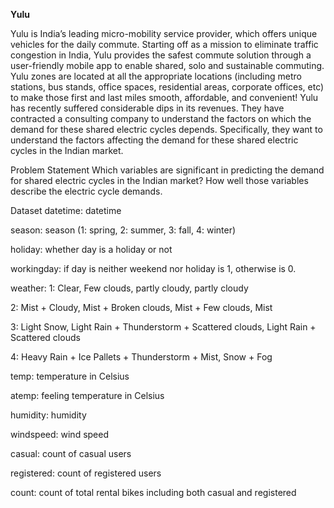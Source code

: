 **Yulu**

Yulu is India’s leading micro-mobility service provider, which offers unique vehicles for the daily commute. Starting off as a mission to eliminate
traffic congestion in India, Yulu provides the safest commute solution through a user-friendly mobile app to enable shared, solo and sustainable
commuting.
Yulu zones are located at all the appropriate locations (including metro stations, bus stands, office spaces, residential areas, corporate offices, etc)
to make those first and last miles smooth, affordable, and convenient!
Yulu has recently suffered considerable dips in its revenues. They have contracted a consulting company to understand the factors on which the
demand for these shared electric cycles depends. Specifically, they want to understand the factors affecting the demand for these shared electric
cycles in the Indian market.

Problem Statement
Which variables are significant in predicting the demand for shared electric cycles in the Indian market? How well those variables describe the
electric cycle demands.

Dataset
datetime: datetime

season: season (1: spring, 2: summer, 3: fall, 4: winter)

holiday: whether day is a holiday or not

workingday: if day is neither weekend nor holiday is 1, otherwise is 0.

weather: 1: Clear, Few clouds, partly cloudy, partly cloudy

2: Mist + Cloudy, Mist + Broken clouds, Mist + Few clouds, Mist

3: Light Snow, Light Rain + Thunderstorm + Scattered clouds, Light Rain + Scattered clouds

4: Heavy Rain + Ice Pallets + Thunderstorm + Mist, Snow + Fog

temp: temperature in Celsius

atemp: feeling temperature in Celsius

humidity: humidity

windspeed: wind speed

casual: count of casual users

registered: count of registered users

count: count of total rental bikes including both casual and registered
